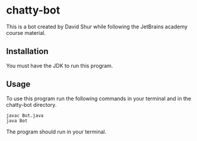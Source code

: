 # chatty-bot

This is a bot created by David Shur while following the JetBrains academy course material.

## Installation

You must have the JDK to run this program.

## Usage

To use this program run the following commands in your terminal and in the chatty-bot directory.

```
javac Bot.java
java Bot
```

The program should run in your terminal.